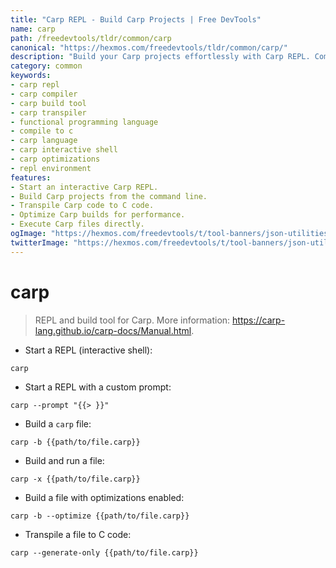```yaml
---
title: "Carp REPL - Build Carp Projects | Free DevTools"
name: carp
path: /freedevtools/tldr/common/carp
canonical: "https://hexmos.com/freedevtools/tldr/common/carp/"
description: "Build your Carp projects effortlessly with Carp REPL. Compile, transpile, and execute Carp code with ease. Free online tool, no registration required."
category: common
keywords:
- carp repl
- carp compiler
- carp build tool
- carp transpiler
- functional programming language
- compile to c
- carp language
- carp interactive shell
- carp optimizations
- repl environment
features:
- Start an interactive Carp REPL.
- Build Carp projects from the command line.
- Transpile Carp code to C code.
- Optimize Carp builds for performance.
- Execute Carp files directly.
ogImage: "https://hexmos.com/freedevtools/t/tool-banners/json-utilities-banner.png"
twitterImage: "https://hexmos.com/freedevtools/t/tool-banners/json-utilities-banner.png"
---
```


# carp

> REPL and build tool for Carp.
> More information: <https://carp-lang.github.io/carp-docs/Manual.html>.

- Start a REPL (interactive shell):

`carp`

- Start a REPL with a custom prompt:

`carp --prompt "{{> }}"`

- Build a `carp` file:

`carp -b {{path/to/file.carp}}`

- Build and run a file:

`carp -x {{path/to/file.carp}}`

- Build a file with optimizations enabled:

`carp -b --optimize {{path/to/file.carp}}`

- Transpile a file to C code:

`carp --generate-only {{path/to/file.carp}}`
